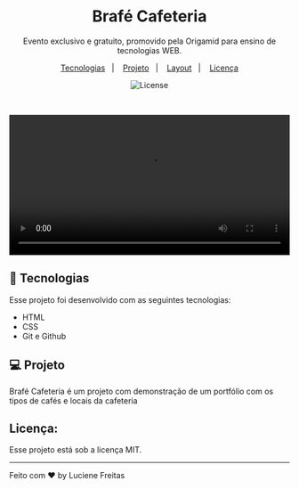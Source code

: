 <h1 align="center"> Brafé Cafeteria </h1>

<p align="center">
Evento exclusivo e gratuito, promovido pela Origamid para ensino de tecnologias WEB.
</p>

<p align="center">
  <a href="#-tecnologias">Tecnologias</a>&nbsp;&nbsp;&nbsp;|&nbsp;&nbsp;&nbsp;
  <a href="#-projeto">Projeto</a>&nbsp;&nbsp;&nbsp;|&nbsp;&nbsp;&nbsp;
  <a href="#-layout">Layout</a>&nbsp;&nbsp;&nbsp;|&nbsp;&nbsp;&nbsp;
  <a href="#memo-licença">Licença</a>
</p>

<p align="center">
  <img alt="License" src="https://img.shields.io/static/v1?label=license&message=MIT&color=49AA26&labelColor=000000">
</p>

<br>


<p align="center">
  <video
   src=".github/brafe.mp4" 
   controls
   type="video/mp4" 
   width="100%">
   </video>
</p>

## 🚀 Tecnologias

Esse projeto foi desenvolvido com as seguintes tecnologias:

- HTML 
- CSS
- Git e Github

## 💻 Projeto

Brafé Cafeteria é um projeto com demonstração de um portfólio com os tipos de cafés e locais da cafeteria


## Licença:

Esse projeto está sob a licença MIT.

---

Feito com ♥ by Luciene Freitas 
